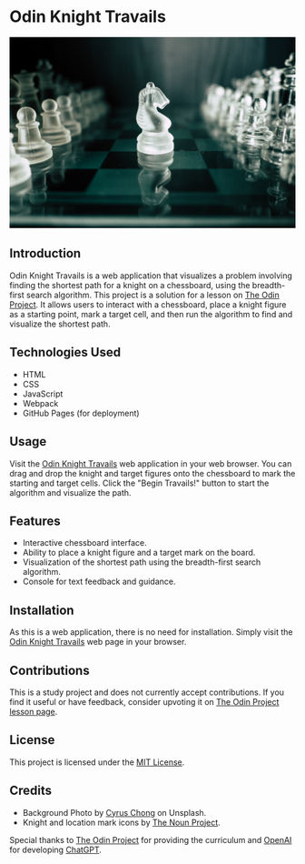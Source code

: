# Odin Knight Travails

![image](./src/assets/background.jpg)

## Introduction

Odin Knight Travails is a web application that visualizes a problem involving finding the shortest path for a knight on a chessboard, using the breadth-first search algorithm. This project is a solution for a lesson on [The Odin Project](https://www.theodinproject.com/lessons/javascript-knights-travails). It allows users to interact with a chessboard, place a knight figure as a starting point, mark a target cell, and then run the algorithm to find and visualize the shortest path.

## Technologies Used

- HTML
- CSS
- JavaScript
- Webpack
- GitHub Pages (for deployment)

## Usage

Visit the [Odin Knight Travails](https://hrv3str.github.io/odin-knight-travails/) web application in your web browser. You can drag and drop the knight and target figures onto the chessboard to mark the starting and target cells. Click the "Begin Travails!" button to start the algorithm and visualize the path.

## Features

- Interactive chessboard interface.
- Ability to place a knight figure and a target mark on the board.
- Visualization of the shortest path using the breadth-first search algorithm.
- Console for text feedback and guidance.

## Installation

As this is a web application, there is no need for installation. Simply visit the [Odin Knight Travails](https://hrv3str.github.io/odin-knight-travails/) web page in your browser.

## Contributions

This is a study project and does not currently accept contributions. If you find it useful or have feedback, consider upvoting it on [The Odin Project lesson page](https://www.theodinproject.com/lessons/javascript-knights-travails).

## License

This project is licensed under the [MIT License](LICENSE).

## Credits

- Background Photo by [Cyrus Chong](https://unsplash.com/@cyrusnumber78?utm_content=creditCopyText&utm_medium=referral&utm_source=unsplash) on Unsplash.
- Knight and location mark icons by [The Noun Project](https://thenounproject.com).

Special thanks to [The Odin Project](https://www.theodinproject.com) for providing the curriculum and [OpenAI](https://openai.com) for developing [ChatGPT](https://chat.openai.com/).